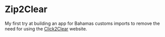 # Zip2Clear

My first try at building an app for Bahamas customs imports to remove the need for using the [Click2Clear](https://www.besw.gov.bs/TFBSEW/cusLogin/signin.cl) website.

